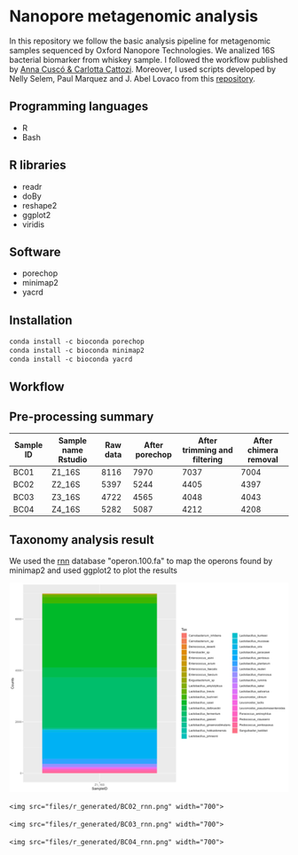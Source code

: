 # Nanopore metagenomic analysis

In this repository we follow the basic analysis pipeline for metagenomic samples sequenced by Oxford Nanopore Technologies. We analized 16S bacterial biomarker from whiskey sample. I followed the workflow published by [Anna Cuscó & Carlotta Cattozi](https://osf.io/cbeqj). Moreover, I used scripts developed by Nelly Selem, Paul Marquez and J. Abel Lovaco from this [repository](https://github.com/paul1000ton-coder/Whiskey--16s-analysis).

## Programming languages
- R
- Bash

## R libraries
- readr
- doBy
- reshape2
- ggplot2
- viridis

## Software
- porechop
- minimap2
- yacrd

## Installation
```
conda install -c bioconda porechop
conda install -c bioconda minimap2
conda install -c bioconda yacrd
```

## Workflow

## Pre-processing summary
| Sample ID | Sample name Rstudio | Raw data | After porechop | After trimming and filtering | After chimera removal |
|-----------|---------------------|----------|----------------|------------------------------|-----------------------|
| BC01      | Z1_16S              | 8116     | 7970           | 7037                         | 7004                  |
| BC02      | Z2_16S              | 5397     | 5244           | 4405                         | 4397                  |
| BC03      | Z3_16S              | 4722     | 4565           | 4048                         | 4043                  |
| BC04      | Z4_16S              | 5282     | 5087           | 4212                         | 4208                  |

## Taxonomy analysis result
We used the [rnn](https://github.com/alfbenpa/rrn_db) database "operon.100.fa" to map the operons found by minimap2 and used ggplot2 to plot the results
<p align="center">
    <img src="files/r_generated/BC01_rnn.png" width="700">

    <img src="files/r_generated/BC02_rnn.png" width="700">

    <img src="files/r_generated/BC03_rnn.png" width="700">

    <img src="files/r_generated/BC04_rnn.png" width="700">
<p>
